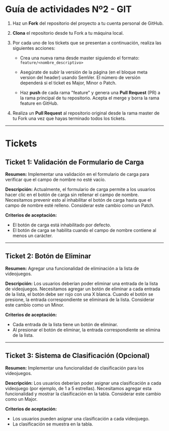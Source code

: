 # Guía de actividades Nº2 - GIT

1. Haz un **Fork** del repositorio del proyecto a tu cuenta personal de GitHub.

2. **Clona** el repositorio desde tu Fork a tu máquina local.

3. Por cada uno de los tickets que se presentan a continuación, realiza las siguientes acciones:

    - Crea una nueva rama desde master siguiendo el formato: `feature/<nombre_descriptivo>`
    
    - Asegúrate de subir la versión de la página (en el bloque meta version del header) usando SemVer. El número de versión dependerá si el ticket es Major, Minor o Patch.
    
    - Haz **push** de cada rama "feature" y genera una **Pull Request** (PR) a la rama principal de tu repositorio. Acepta el merge y borra la rama feature en GitHub.

4. Realiza un **Pull Request** al repositorio original desde la rama master de tu Fork una vez que hayas terminado todos los tickets.

---

# Tickets

## Ticket 1: Validación de Formulario de Carga

**Resumen:** Implementar una validación en el formulario de carga para verificar que el campo de nombre no esté vacío.

**Descripción:** Actualmente, el formulario de carga permite a los usuarios hacer clic en el botón de carga sin rellenar el campo de nombre. Necesitamos prevenir esto al inhabilitar el botón de carga hasta que el campo de nombre esté relleno. Considerar este cambio como un Patch.

**Criterios de aceptación:**

- El botón de carga está inhabilitado por defecto.
- El botón de carga se habilita cuando el campo de nombre contiene al menos un carácter.

---

## Ticket 2: Botón de Eliminar

**Resumen:** Agregar una funcionalidad de eliminación a la lista de videojuegos.

**Descripción:** Los usuarios deberían poder eliminar una entrada de la lista de videojuegos. Necesitamos agregar un botón de eliminar a cada entrada de la lista, el botón debe ser rojo con una X blanca. Cuando el botón se presione, la entrada correspondiente se eliminará de la lista. Considerar este cambio como un Minor.

**Criterios de aceptación:**

- Cada entrada de la lista tiene un botón de eliminar.
- Al presionar el botón de eliminar, la entrada correspondiente se elimina de la lista.

---

## Ticket 3: Sistema de Clasificación (Opcional)

**Resumen:** Implementar una funcionalidad de clasificación para los videojuegos.

**Descripción:** Los usuarios deberían poder asignar una clasificación a cada videojuego (por ejemplo, de 1 a 5 estrellas). Necesitamos agregar esta funcionalidad y mostrar la clasificación en la tabla. Considerar este cambio como un Major.

**Criterios de aceptación:**

- Los usuarios pueden asignar una clasificación a cada videojuego.
- La clasificación se muestra en la tabla.

